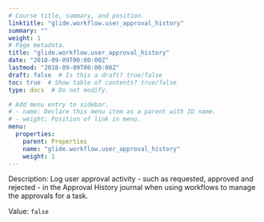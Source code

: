 ```yaml
---
# Course title, summary, and position.
linktitle: "glide.workflow.user_approval_history"
summary: ""
weight: 1
# Page metadata.
title: "glide.workflow.user_approval_history"
date: "2018-09-09T00:00:00Z"
lastmod: "2018-09-09T00:00:00Z"
draft: false  # Is this a draft? true/false
toc: true  # Show table of contents? true/false
type: docs  # Do not modify.

# Add menu entry to sidebar.
# - name: Declare this menu item as a parent with ID name.
# - weight: Position of link in menu.
menu:
  properties:
    parent: Properties
    name: "glide.workflow.user_approval_history"
    weight: 1
---
```


Description: Log user approval activity - such as requested, approved and rejected - in the Approval History journal when using workflows to manage the approvals for a task.


Value: `false`